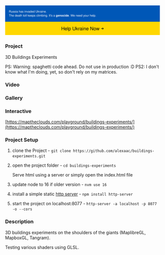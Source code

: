[![SWUbanner](https://raw.githubusercontent.com/vshymanskyy/StandWithUkraine/main/banner2-direct.svg)](https://github.com/vshymanskyy/StandWithUkraine/blob/main/docs/README.md)

### Project

3D Buildings Experiments

PS: Warning: spaghetti code ahead. Do not use in production :D
PS2: I don't know what I'm doing, yet, so don't rely on my matrices.

### Video

### Gallery

### Interactive

[https://maptheclouds.com/playground/buildings-experiments/](https://maptheclouds.com/playground/buildings-experiments/)

### Project Setup

1. clone the Project - `git clone https://github.com/alexaac/buildings-experiments.git`
2. open the project folder - `cd buildings-experiments`

   Serve html using a server or simply open the index.html file

3. update node to 16 if older version - `nvm use 16`
4. install a simple static [http server](https://github.com/http-party/http-server) - `npm install http-server`
5. start the project on localhost:8077 - `http-server -a localhost -p 8077 -o --cors`

### Description

3D buildings experiments on the shoulders of the giants (MaplibreGL, MapboxGL, Tangram).

Testing various shaders using GLSL.
